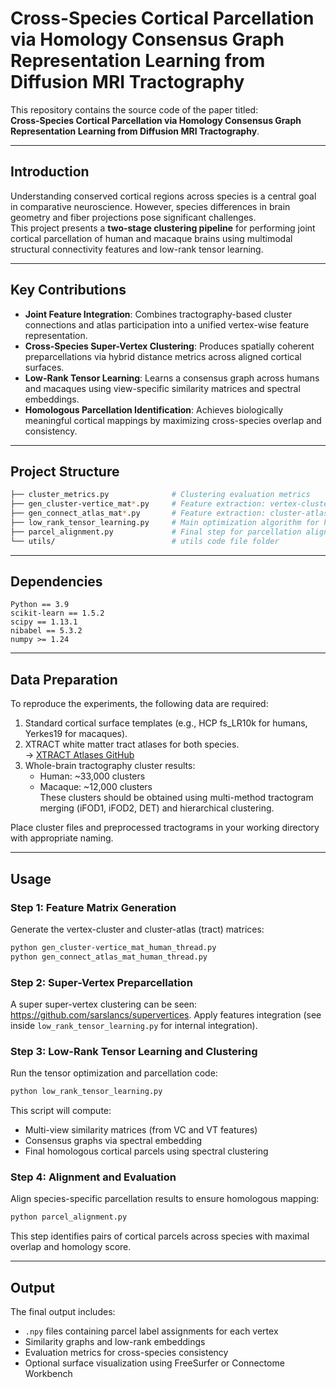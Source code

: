 # Cross-Species Cortical Parcellation via Homology Consensus Graph Representation Learning from Diffusion MRI Tractography

This repository contains the source code of the paper titled:  
**Cross-Species Cortical Parcellation via Homology Consensus Graph Representation Learning from Diffusion MRI Tractography**.

---

## Introduction

Understanding conserved cortical regions across species is a central goal in comparative neuroscience. However, species differences in brain geometry and fiber projections pose significant challenges.  
This project presents a **two-stage clustering pipeline** for performing joint cortical parcellation of human and macaque brains using multimodal structural connectivity features and low-rank tensor learning.

---

## Key Contributions

- **Joint Feature Integration**: Combines tractography-based cluster connections and atlas participation into a unified vertex-wise feature representation.
- **Cross-Species Super-Vertex Clustering**: Produces spatially coherent preparcellations via hybrid distance metrics across aligned cortical surfaces.
- **Low-Rank Tensor Learning**: Learns a consensus graph across humans and macaques using view-specific similarity matrices and spectral embeddings.
- **Homologous Parcellation Identification**: Achieves biologically meaningful cortical mappings by maximizing cross-species overlap and consistency.

---

## Project Structure

```bash
├── cluster_metrics.py              # Clustering evaluation metrics
├── gen_cluster-vertice_mat*.py     # Feature extraction: vertex-cluster matrix
├── gen_connect_atlas_mat*.py       # Feature extraction: cluster-atlas (XTRACT) matrix
├── low_rank_tensor_learning.py     # Main optimization algorithm for homologous parcel discovery
├── parcel_alignment.py             # Final step for parcellation alignment across species
└── utils/                          # utils code file folder
```

---

## Dependencies

```
Python == 3.9
scikit-learn == 1.5.2
scipy == 1.13.1
nibabel == 5.3.2
numpy >= 1.24
```

---

## Data Preparation

To reproduce the experiments, the following data are required:

1. Standard cortical surface templates (e.g., HCP fs_LR10k for humans, Yerkes19 for macaques).
2. XTRACT white matter tract atlases for both species.  
   → [XTRACT Atlases GitHub](https://github.com/SPMIC-UoN/XTRACT_atlases)
3. Whole-brain tractography cluster results:
   - Human: ~33,000 clusters
   - Macaque: ~12,000 clusters  
   These clusters should be obtained using multi-method tractogram merging (iFOD1, iFOD2, DET) and hierarchical clustering.

Place cluster files and preprocessed tractograms in your working directory with appropriate naming.

---

## Usage

### Step 1: Feature Matrix Generation

Generate the vertex-cluster and cluster-atlas (tract) matrices:

```bash
python gen_cluster-vertice_mat_human_thread.py
python gen_connect_atlas_mat_human_thread.py
```

### Step 2: Super-Vertex Preparcellation

A super super-vertex clustering can be seen: https://github.com/sarslancs/supervertices.
Apply features integration (see inside `low_rank_tensor_learning.py` for internal integration).  

### Step 3: Low-Rank Tensor Learning and Clustering

Run the tensor optimization and parcellation code:

```bash
python low_rank_tensor_learning.py
```

This script will compute:
- Multi-view similarity matrices (from VC and VT features)
- Consensus graphs via spectral embedding
- Final homologous cortical parcels using spectral clustering

### Step 4: Alignment and Evaluation

Align species-specific parcellation results to ensure homologous mapping:

```bash
python parcel_alignment.py
```

This step identifies pairs of cortical parcels across species with maximal overlap and homology score.

---

## Output

The final output includes:
- `.npy` files containing parcel label assignments for each vertex
- Similarity graphs and low-rank embeddings
- Evaluation metrics for cross-species consistency
- Optional surface visualization using FreeSurfer or Connectome Workbench


